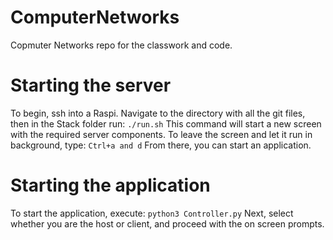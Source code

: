 # ComputerNetworks

Copmuter Networks repo for the classwork and code.

# Starting the server

To begin, ssh into a Raspi. Navigate to the directory with all the git files, then in the Stack folder run:
`./run.sh`
This command will start a new screen with the required server components. To leave the screen and let it run in background, type:
`Ctrl+a and d`
From there, you can start an application.

# Starting the application

To start the application, execute:
`python3 Controller.py`
Next, select whether you are the host or client, and proceed with the on screen prompts.
